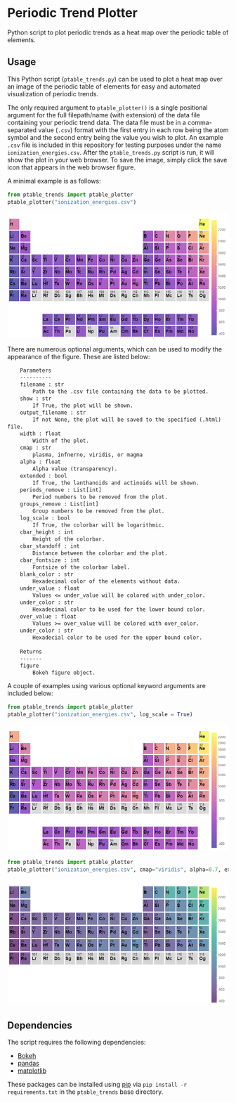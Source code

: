 # Periodic Trend Plotter
Python script to plot periodic trends as a heat map over the periodic table of elements.

Usage
-----
This Python script (`ptable_trends.py`) can be used to plot a heat map over an image of the periodic table of elements for easy and automated visualization of periodic trends.

The only required argument to `ptable_plotter()` is a single positional argument for the full filepath/name (with extension) of the data file containing your periodic trend data. The data file must be in a comma-separated value (`.csv`) format with the first entry in each row being the atom symbol and the second entry being the value you wish to plot. An example `.csv` file is included in this repository for testing purposes under the name `ionization_energies.csv`. After the `ptable_trends.py` script is run, it will show the plot in your web browser. To save the image, simply click the save icon that appears in the web browser figure.

A minimal example is as follows:
```python
from ptable_trends import ptable_plotter
ptable_plotter("ionization_energies.csv")
```
![plot1](example_images/plot1.png)

There are numerous optional arguments, which can be used to modify the appearance of the figure. These are listed below:
```
    Parameters
    ----------
    filename : str
        Path to the .csv file containing the data to be plotted.
    show : str
        If True, the plot will be shown.
    output_filename : str
        If not None, the plot will be saved to the specified (.html) file.
    width : float
        Width of the plot.
    cmap : str
        plasma, infnerno, viridis, or magma
    alpha : float
        Alpha value (transparency).
    extended : bool
        If True, the lanthanoids and actinoids will be shown.
    periods_remove : List[int]
        Period numbers to be removed from the plot.
    groups_remove : List[int]
        Group numbers to be removed from the plot.
    log_scale : bool
        If True, the colorbar will be logarithmic.
    cbar_height : int
        Height of the colorbar.
    cbar_standoff : int
        Distance between the colorbar and the plot.
    cbar_fontsize : int
        Fontsize of the colorbar label.
    blank_color : str
        Hexadecimal color of the elements without data.
    under_value : float
        Values <= under_value will be colored with under_color.
    under_color : str
        Hexadecimal color to be used for the lower bound color.
    over_value : float
        Values >= over_value will be colored with over_color.
    under_color : str
        Hexadecial color to be used for the upper bound color.

    Returns
    -------
    figure
        Bokeh figure object.
```

A couple of examples using various optional keyword arguments are included below:
```python
from ptable_trends import ptable_plotter
ptable_plotter("ionization_energies.csv", log_scale = True)
```
![plot2](example_images/plot2.png)

```python
from ptable_trends import ptable_plotter
ptable_plotter("ionization_energies.csv", cmap="viridis", alpha=0.7, extended=False,periods_remove=[1]
```
![plot3](example_images/plot3.png)

Dependencies
-----

The script requires the following dependencies:
* [Bokeh](http://bokeh.pydata.org/en/latest/)
* [pandas](http://pandas.pydata.org/)
* [matplotlib](http://matplotlib.org/)

These packages can be installed using [pip](https://pip.pypa.io/en/stable/) via `pip install -r requirements.txt` in the `ptable_trends` base directory.